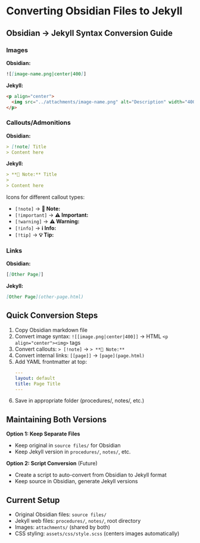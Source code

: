 # Converting Obsidian Files to Jekyll

## Obsidian → Jekyll Syntax Conversion Guide

### Images

**Obsidian:**
```markdown
![[image-name.png|center|400]]
```

**Jekyll:**
```html
<p align="center">
  <img src="../attachments/image-name.png" alt="Description" width="400">
</p>
```

### Callouts/Admonitions

**Obsidian:**
```markdown
> [!note] Title
> Content here
```

**Jekyll:**
```markdown
> **📝 Note:** Title
> 
> Content here
```

Icons for different callout types:
- `[!note]` → **📝 Note:**
- `[!important]` → **⚠️ Important:**
- `[!warning]` → **⚠️ Warning:**
- `[!info]` → **ℹ️ Info:**
- `[!tip]` → **💡 Tip:**

### Links

**Obsidian:**
```markdown
[[Other Page]]
```

**Jekyll:**
```markdown
[Other Page](other-page.html)
```

## Quick Conversion Steps

1. Copy Obsidian markdown file
2. Convert image syntax: `![[image.png|center|400]]` → HTML `<p align="center"><img>` tags
3. Convert callouts: `> [!note]` → `> **📝 Note:**`
4. Convert internal links: `[[page]]` → `[page](page.html)`
5. Add YAML frontmatter at top:
   ```yaml
   ---
   layout: default
   title: Page Title
   ---
   ```
6. Save in appropriate folder (procedures/, notes/, etc.)

## Maintaining Both Versions

**Option 1: Keep Separate Files**
- Keep original in `source files/` for Obsidian
- Keep Jekyll version in `procedures/`, `notes/`, etc.

**Option 2: Script Conversion** (Future)
- Create a script to auto-convert from Obsidian to Jekyll format
- Keep source in Obsidian, generate Jekyll versions

## Current Setup

- Original Obsidian files: `source files/`
- Jekyll web files: `procedures/`, `notes/`, root directory
- Images: `attachments/` (shared by both)
- CSS styling: `assets/css/style.scss` (centers images automatically)
